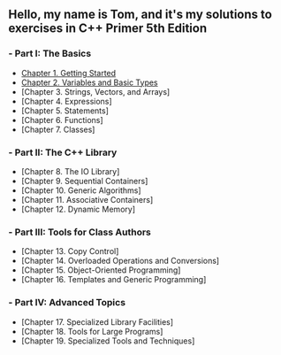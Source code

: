 ## Hello, my name is Tom, and it's my solutions to exercises in C++ Primer 5th Edition

### - Part I: The Basics  
   - [Chapter 1. Getting Started](ch_1)
   - [Chapter 2. Variables and Basic Types](ch_2)
   - [Chapter 3. Strings, Vectors, and Arrays]
   - [Chapter 4. Expressions]
   - [Chapter 5. Statements]
   - [Chapter 6. Functions]
   - [Chapter 7. Classes]
### - Part II: The C++ Library
  - [Chapter 8. The IO Library]
  - [Chapter 9. Sequential Containers]
  - [Chapter 10. Generic Algorithms]
  - [Chapter 11. Associative Containers]
  - [Chapter 12. Dynamic Memory]
### - Part III: Tools for Class Authors
  - [Chapter 13. Copy Control]
  - [Chapter 14. Overloaded Operations and Conversions]
  - [Chapter 15. Object-Oriented Programming]
  - [Chapter 16. Templates and Generic Programming]
### - Part IV:  Advanced Topics
  - [Chapter 17. Specialized Library Facilities]
  - [Chapter 18. Tools for Large Programs]
  - [Chapter 19. Specialized Tools and Techniques]
